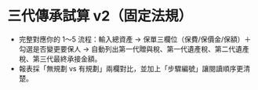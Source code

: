 # 三代傳承試算 v2（固定法規）
- 完整對應你的 1～5 流程：輸入總資產 → 保單三欄位（保費/保價金/保額）＋勾選是否變更要保人 → 自動列出第一代贈與稅、第一代遺產稅、第二代遺產稅、第三代最終承接金額。
- 報表採「無規劃 vs 有規劃」兩欄對比，並加上「步驟編號」讓閱讀順序更清楚。